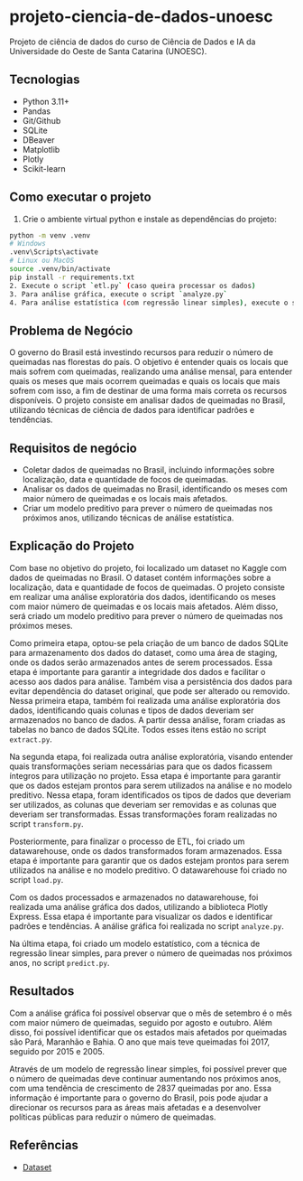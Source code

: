 # projeto-ciencia-de-dados-unoesc

Projeto de ciência de dados do curso de Ciência de Dados e IA da Universidade do Oeste de Santa Catarina (UNOESC).

## Tecnologias
- Python 3.11+
- Pandas
- Git/Github
- SQLite
- DBeaver
- Matplotlib
- Plotly
- Scikit-learn

## Como executar o projeto
1. Crie o ambiente virtual python e instale as dependências do projeto:
```bash
python -m venv .venv
# Windows
.venv\Scripts\activate
# Linux ou MacOS
source .venv/bin/activate
pip install -r requirements.txt
2. Execute o script `etl.py` (caso queira processar os dados)
3. Para análise gráfica, execute o script `analyze.py`
4. Para análise estatística (com regressão linear simples), execute o script `predict.py`
```

## Problema de Negócio
O governo do Brasil está investindo recursos para reduzir o número de queimadas nas florestas do país. O objetivo é entender quais os locais que mais sofrem com queimadas, realizando uma análise mensal, para entender quais os meses que mais ocorrem queimadas e quais os locais que mais sofrem com isso, a fim de destinar de uma forma mais correta os recursos disponíveis. O projeto consiste em analisar dados de queimadas no Brasil, utilizando técnicas de ciência de dados para identificar padrões e tendências.

## Requisitos de negócio
* Coletar dados de queimadas no Brasil, incluindo informações sobre localização, data e quantidade de focos de queimadas.
* Analisar os dados de queimadas no Brasil, identificando os meses com maior número de queimadas e os locais mais afetados.
* Criar um modelo preditivo para prever o número de queimadas nos próximos anos, utilizando técnicas de análise estatística.

## Explicação do Projeto
Com base no objetivo do projeto, foi localizado um dataset no Kaggle com dados de queimadas no Brasil. O dataset contém informações sobre a localização, data e quantidade de focos de queimadas. O projeto consiste em realizar uma análise exploratória dos dados, identificando os meses com maior número de queimadas e os locais mais afetados. Além disso, será criado um modelo preditivo para prever o número de queimadas nos próximos meses.

Como primeira etapa, optou-se pela criação de um banco de dados SQLite para armazenamento dos dados do dataset, como uma área de staging, onde os dados serão armazenados antes de serem processados. Essa etapa é importante para garantir a integridade dos dados e facilitar o acesso aos dados para análise. Também visa a persistência dos dados para evitar dependência do dataset original, que pode ser alterado ou removido. Nessa primeira etapa, também foi realizada uma análise exploratória dos dados, identificando quais colunas e tipos de dados deveriam ser armazenados no banco de dados. A partir dessa análise, foram criadas as tabelas no banco de dados SQLite. Todos esses itens estão no script `extract.py`.

Na segunda etapa, foi realizada outra análise exploratória, visando entender quais transformações seriam necessárias para que os dados ficassem íntegros para utilização no projeto. Essa etapa é importante para garantir que os dados estejam prontos para serem utilizados na análise e no modelo preditivo. Nessa etapa, foram identificados os tipos de dados que deveriam ser utilizados, as colunas que deveriam ser removidas e as colunas que deveriam ser transformadas. Essas transformações foram realizadas no script `transform.py`.

Posteriormente, para finalizar o processo de ETL, foi criado um datawarehouse, onde os dados transformados foram armazenados. Essa etapa é importante para garantir que os dados estejam prontos para serem utilizados na análise e no modelo preditivo. O datawarehouse foi criado no script `load.py`.

Com os dados processados e armazenados no datawarehouse, foi realizada uma análise gráfica dos dados, utilizando a biblioteca Plotly Express. Essa etapa é importante para visualizar os dados e identificar padrões e tendências. A análise gráfica foi realizada no script `analyze.py`.

Na última etapa, foi criado um modelo estatístico, com a técnica de regressão linear simples, para prever o número de queimadas nos próximos anos, no script `predict.py`.

## Resultados
Com a análise gráfica foi possível observar que o mês de setembro é o mês com maior número de queimadas, seguido por agosto e outubro. Além disso, foi possível identificar que os estados mais afetados por queimadas são Pará, Maranhão e Bahia. O ano que mais teve queimadas foi 2017, seguido por 2015 e 2005.

Através de um modelo de regressão linear simples, foi possível prever que o número de queimadas deve continuar aumentando nos próximos anos, com uma tendência de crescimento de 2837 queimadas por ano. Essa informação é importante para o governo do Brasil, pois pode ajudar a direcionar os recursos para as áreas mais afetadas e a desenvolver políticas públicas para reduzir o número de queimadas.

## Referências
- [Dataset](https://www.kaggle.com/datasets/gustavomodelli/forest-fires-in-brazil/data)